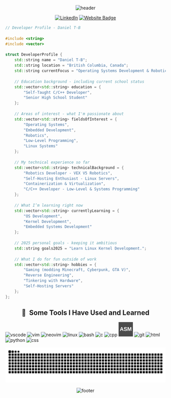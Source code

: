 <div align="center">

![header](https://capsule-render.vercel.app/api?type=waving&height=175&color=gradient&text=Hello%20World&textBg=false&reversal=true&section=header&fontSize=70&desc=I'm%20Daniel!)
  
[![LinkedIn](https://img.shields.io/badge/linkedin-%230077B5.svg?style=for-the-badge&logo=linkedin&logoColor=white)](https://www.linkedin.com/in/daniel-treiber-bobylev-1a99bb354)
  <a href="https://sulphurium.com">
    <img src="https://img.shields.io/badge/Website-Click%20Here-blue?style=for-the-badge" alt="Website Badge">
  </a>

</div>

```cpp
// Developer Profile - Daniel T-B

#include <string>
#include <vector>

struct DeveloperProfile {
    std::string name = "Daniel T-B";
    std::string location = "British Columbia, Canada";
    std::string currentFocus = "Operating Systems Development & Robotics";

    // Education background - including current school status
    std::vector<std::string> education = {
        "Self-Taught C/C++ Developer",
        "Senior High School Student"
    };

    // Areas of interest - what I'm passionate about
    std::vector<std::string> fieldsOfInterest = {
        "Operating Systems",
        "Embedded Development",
        "Robotics",
        "Low-Level Programming",
        "Linux Systems"
    };

    // My technical experience so far
    std::vector<std::string> technicalBackground = {
        "Robotics Developer - VEX V5 Robotics",
        "Self-Hosting Enthusiast - Linux Servers",
        "Containerization & Virtualization",
        "C/C++ Developer - Low-Level & Systems Programming"
    };

    // What I’m learning right now
    std::vector<std::string> currentlyLearning = {
        "OS Development",
        "Kernel Development",
        "Embedded Systems Development"
    };

    // 2025 personal goals - keeping it ambitious
    std::string goals2025 = "Learn Linux Kernel Development.";

    // What I do for fun outside of work
    std::vector<std::string> hobbies = {
        "Gaming (modding Minecraft, Cyberpunk, GTA V)",
        "Reverse Engineering",
        "Tinkering with Hardware",
        "Self-Hosting Servers"
    };
};
```
<div align="center">

<h2> 🚀 &nbsp;Some Tools I Have Used and Learned</h2>
<p align="left">
<img src="https://cdn.jsdelivr.net/gh/devicons/devicon/icons/vscode/vscode-original.svg" alt="vscode" width="45" height="45"/>
<img src="https://cdn.jsdelivr.net/gh/devicons/devicon@latest/icons/vim/vim-original.svg" alt="vim" width="45" height="45"/>
<img src="https://cdn.jsdelivr.net/gh/devicons/devicon@latest/icons/neovim/neovim-original.svg" alt="neovim" width="45" height="45" />
<!-- <img src="https://upload.wikimedia.org/wikipedia/commons/8/89/Logo_of_the_UEFI_Forum.svg" alt="uefi" width="45" height="45"/> -->
<!-- <img src="assets/icons/uefi.svg" alt="uefi" width="45" height="45"/> -->
<img src="https://cdn.jsdelivr.net/gh/devicons/devicon@latest/icons/linux/linux-original.svg" alt="linux" width="45" height="45"/>
<img src="https://cdn.jsdelivr.net/gh/devicons/devicon/icons/bash/bash-original.svg" alt="bash" width="45" height="45"/>
<img src="https://cdn.jsdelivr.net/gh/devicons/devicon@latest/icons/c/c-original.svg" alt="c" width="45" height="45"/>
<img src="https://cdn.jsdelivr.net/gh/devicons/devicon@latest/icons/cplusplus/cplusplus-original.svg" alt="cpp" width="45" height="45"/>
<img src="assets/icons/asm.svg" alt="assembly" width="45" height="45"/>
<img src="https://cdn.jsdelivr.net/gh/devicons/devicon@latest/icons/git/git-original.svg" alt="git" width="45" height="45"/>
<img src="https://cdn.jsdelivr.net/gh/devicons/devicon@latest/icons/html5/html5-original.svg" alt="html" width="45" height="45"/>
<img src="https://cdn.jsdelivr.net/gh/devicons/devicon@latest/icons/python/python-original-wordmark.svg" alt="python" width="45" height="45"/>
<img src="https://cdn.jsdelivr.net/gh/devicons/devicon@latest/icons/css3/css3-original-wordmark.svg" alt="css" width="45" height="45"/>
</p>

![Snake animation](https://github.com/varig203/varig203/blob/output/github-contribution-grid-snake-v2.svg)

![footer](https://capsule-render.vercel.app/api?type=waving&height=200&color=gradient&section=footer)
</div>
